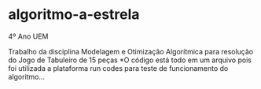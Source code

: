 # algoritmo-a-estrela

4º Ano UEM

Trabalho da disciplina Modelagem e Otimização Algorítmica para resolução do Jogo de Tabuleiro de 15 peças
*O código está todo em um arquivo pois foi utilizada a plataforma run codes para teste de funcionamento do algoritmo...

